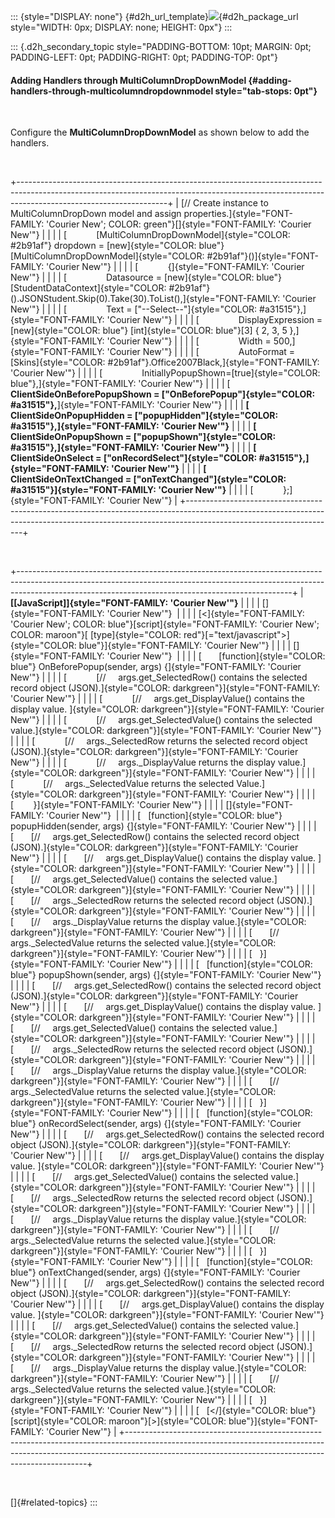 ::: {style="DISPLAY: none"}
[](ms-xhelp:///?Id=d2h_url_template){#d2h_url_template}![](!package_url!){#d2h_package_url style="WIDTH: 0px; DISPLAY: none; HEIGHT: 0px"}
:::

::: {.d2h_secondary_topic style="PADDING-BOTTOM: 10pt; MARGIN: 0pt; PADDING-LEFT: 0pt; PADDING-RIGHT: 0pt; PADDING-TOP: 0pt"}
#### Adding Handlers through MultiColumnDropDownModel {#adding-handlers-through-multicolumndropdownmodel style="tab-stops: 0pt"}

 

Configure the **MultiColumnDropDownModel** as shown below to add the handlers.

 

+-------------------------------------------------------------------------------------------------------------------------------------------------------------------------------------------------+
| [// Create instance to MultiColumnDropDown model and assign properties.]{style="FONT-FAMILY: 'Courier New'; COLOR: green"}[]{style="FONT-FAMILY: 'Courier New'"}                                |
|                                                                                                                                                                                                 |
| [            [MultiColumnDropDownModel]{style="COLOR: #2b91af"} dropdown = [new]{style="COLOR: blue"} [MultiColumnDropDownModel]{style="COLOR: #2b91af"}()]{style="FONT-FAMILY: 'Courier New'"} |
|                                                                                                                                                                                                 |
| [            {]{style="FONT-FAMILY: 'Courier New'"}                                                                                                                                             |
|                                                                                                                                                                                                 |
| [                Datasource = [new]{style="COLOR: blue"} [StudentDataContext]{style="COLOR: #2b91af"}().JSONStudent.Skip(0).Take(30).ToList(),]{style="FONT-FAMILY: 'Courier New'"}             |
|                                                                                                                                                                                                 |
| [                Text = [\"\--Select\--\"]{style="COLOR: #a31515"},]{style="FONT-FAMILY: 'Courier New'"}                                                                                        |
|                                                                                                                                                                                                 |
| [                DisplayExpression = [new]{style="COLOR: blue"} [int]{style="COLOR: blue"}\[3\] { 2, 3, 5 },]{style="FONT-FAMILY: 'Courier New'"}                                               |
|                                                                                                                                                                                                 |
| [                Width = 500,]{style="FONT-FAMILY: 'Courier New'"}                                                                                                                              |
|                                                                                                                                                                                                 |
| [                AutoFormat = [Skins]{style="COLOR: #2b91af"}.Office2007Black,]{style="FONT-FAMILY: 'Courier New'"}                                                                             |
|                                                                                                                                                                                                 |
| [                InitiallyPopupShown=[true]{style="COLOR: blue"},]{style="FONT-FAMILY: 'Courier New'"}                                                                                          |
|                                                                                                                                                                                                 |
| [                **ClientSideOnBeforePopupShown = [\"OnBeforePopup\"]{style="COLOR: #a31515"},**]{style="FONT-FAMILY: 'Courier New'"}                                                           |
|                                                                                                                                                                                                 |
| **[                ClientSideOnPopupHidden = [\"popupHidden\"]{style="COLOR: #a31515"},]{style="FONT-FAMILY: 'Courier New'"}**                                                                  |
|                                                                                                                                                                                                 |
| **[                ClientSideOnPopupShown = [\"popupShown\"]{style="COLOR: #a31515"},]{style="FONT-FAMILY: 'Courier New'"}**                                                                    |
|                                                                                                                                                                                                 |
| **[                ClientSideOnSelect = [\"onRecordSelect\"]{style="COLOR: #a31515"},]{style="FONT-FAMILY: 'Courier New'"}**                                                                    |
|                                                                                                                                                                                                 |
| **[                ClientSideOnTextChanged = [\"onTextChanged\"]{style="COLOR: #a31515"}]{style="FONT-FAMILY: 'Courier New'"}**                                                                 |
|                                                                                                                                                                                                 |
| [            };]{style="FONT-FAMILY: 'Courier New'"}                                                                                                                                            |
+-------------------------------------------------------------------------------------------------------------------------------------------------------------------------------------------------+

 

+--------------------------------------------------------------------------------------------------------------------------------------------------------------------------------------------------------------------------------+
| **[\[JavaScript\]]{style="FONT-FAMILY: 'Courier New'"}**                                                                                                                                                                       |
|                                                                                                                                                                                                                                |
| []{style="FONT-FAMILY: 'Courier New'"}                                                                                                                                                                                         |
|                                                                                                                                                                                                                                |
| [\<]{style="FONT-FAMILY: 'Courier New'; COLOR: blue"}[script]{style="FONT-FAMILY: 'Courier New'; COLOR: maroon"}[ [type]{style="COLOR: red"}[=\"text/javascript\"\>]{style="COLOR: blue"}]{style="FONT-FAMILY: 'Courier New'"} |
|                                                                                                                                                                                                                                |
| []{style="FONT-FAMILY: 'Courier New'"}                                                                                                                                                                                         |
|                                                                                                                                                                                                                                |
| [       [function]{style="COLOR: blue"} OnBeforePopup(sender, args) {]{style="FONT-FAMILY: 'Courier New'"}                                                                                                                     |
|                                                                                                                                                                                                                                |
| [            [//     args.get_SelectedRow() contains the selected record object (JSON).]{style="COLOR: darkgreen"}]{style="FONT-FAMILY: 'Courier New'"}                                                                        |
|                                                                                                                                                                                                                                |
| [            [//     args.get_DisplayValue() contains the display value. ]{style="COLOR: darkgreen"}]{style="FONT-FAMILY: 'Courier New'"}                                                                                      |
|                                                                                                                                                                                                                                |
| [            [//     args.get_SelectedValue() contains the selected value.]{style="COLOR: darkgreen"}]{style="FONT-FAMILY: 'Courier New'"}                                                                                     |
|                                                                                                                                                                                                                                |
| [            [//     args.\_SelectedRow returns the selected record object (JSON).]{style="COLOR: darkgreen"}]{style="FONT-FAMILY: 'Courier New'"}                                                                             |
|                                                                                                                                                                                                                                |
| [            [//     args.\_DisplayValue returns the display value.]{style="COLOR: darkgreen"}]{style="FONT-FAMILY: 'Courier New'"}                                                                                            |
|                                                                                                                                                                                                                                |
| [            [//     args.\_SelectedValue returns the selected Value.]{style="COLOR: darkgreen"}]{style="FONT-FAMILY: 'Courier New'"}                                                                                          |
|                                                                                                                                                                                                                                |
| [        }]{style="FONT-FAMILY: 'Courier New'"}                                                                                                                                                                                |
|                                                                                                                                                                                                                                |
| []{style="FONT-FAMILY: 'Courier New'"}                                                                                                                                                                                         |
|                                                                                                                                                                                                                                |
| [   [function]{style="COLOR: blue"} popupHidden(sender, args) {]{style="FONT-FAMILY: 'Courier New'"}                                                                                                                           |
|                                                                                                                                                                                                                                |
| [       [//     args.get_SelectedRow() contains the selected record object (JSON).]{style="COLOR: darkgreen"}]{style="FONT-FAMILY: 'Courier New'"}                                                                             |
|                                                                                                                                                                                                                                |
| [       [//     args.get_DisplayValue() contains the display value. ]{style="COLOR: darkgreen"}]{style="FONT-FAMILY: 'Courier New'"}                                                                                           |
|                                                                                                                                                                                                                                |
| [       [//     args.get_SelectedValue() contains the selected value.]{style="COLOR: darkgreen"}]{style="FONT-FAMILY: 'Courier New'"}                                                                                          |
|                                                                                                                                                                                                                                |
| [       [//     args.\_SelectedRow returns the selected record object (JSON).]{style="COLOR: darkgreen"}]{style="FONT-FAMILY: 'Courier New'"}                                                                                  |
|                                                                                                                                                                                                                                |
| [       [//     args.\_DisplayValue returns the display value.]{style="COLOR: darkgreen"}]{style="FONT-FAMILY: 'Courier New'"}                                                                                                 |
|                                                                                                                                                                                                                                |
| [       [//     args.\_SelectedValue returns the selected value.]{style="COLOR: darkgreen"}]{style="FONT-FAMILY: 'Courier New'"}                                                                                               |
|                                                                                                                                                                                                                                |
| [   }]{style="FONT-FAMILY: 'Courier New'"}                                                                                                                                                                                     |
|                                                                                                                                                                                                                                |
| [   [function]{style="COLOR: blue"} popupShown(sender, args) {]{style="FONT-FAMILY: 'Courier New'"}                                                                                                                            |
|                                                                                                                                                                                                                                |
| [       [//     args.get_SelectedRow() contains the selected record object (JSON).]{style="COLOR: darkgreen"}]{style="FONT-FAMILY: 'Courier New'"}                                                                             |
|                                                                                                                                                                                                                                |
| [       [//     args.get_DisplayValue() contains the display value. ]{style="COLOR: darkgreen"}]{style="FONT-FAMILY: 'Courier New'"}                                                                                           |
|                                                                                                                                                                                                                                |
| [       [//     args.get_SelectedValue() contains the selected value.]{style="COLOR: darkgreen"}]{style="FONT-FAMILY: 'Courier New'"}                                                                                          |
|                                                                                                                                                                                                                                |
| [       [//     args.\_SelectedRow returns the selected record object (JSON).]{style="COLOR: darkgreen"}]{style="FONT-FAMILY: 'Courier New'"}                                                                                  |
|                                                                                                                                                                                                                                |
| [       [//     args.\_DisplayValue returns the display value.]{style="COLOR: darkgreen"}]{style="FONT-FAMILY: 'Courier New'"}                                                                                                 |
|                                                                                                                                                                                                                                |
| [       [//     args.\_SelectedValue returns the selected value.]{style="COLOR: darkgreen"}]{style="FONT-FAMILY: 'Courier New'"}                                                                                               |
|                                                                                                                                                                                                                                |
| [   }]{style="FONT-FAMILY: 'Courier New'"}                                                                                                                                                                                     |
|                                                                                                                                                                                                                                |
| [   [function]{style="COLOR: blue"} onRecordSelect(sender, args) {]{style="FONT-FAMILY: 'Courier New'"}                                                                                                                        |
|                                                                                                                                                                                                                                |
| [       [//     args.get_SelectedRow() contains the selected record object (JSON).]{style="COLOR: darkgreen"}]{style="FONT-FAMILY: 'Courier New'"}                                                                             |
|                                                                                                                                                                                                                                |
| [       [//     args.get_DisplayValue() contains the display value. ]{style="COLOR: darkgreen"}]{style="FONT-FAMILY: 'Courier New'"}                                                                                           |
|                                                                                                                                                                                                                                |
| [       [//     args.get_SelectedValue() contains the selected value.]{style="COLOR: darkgreen"}]{style="FONT-FAMILY: 'Courier New'"}                                                                                          |
|                                                                                                                                                                                                                                |
| [       [//     args.\_SelectedRow returns the selected record object (JSON).]{style="COLOR: darkgreen"}]{style="FONT-FAMILY: 'Courier New'"}                                                                                  |
|                                                                                                                                                                                                                                |
| [       [//     args.\_DisplayValue returns the display value.]{style="COLOR: darkgreen"}]{style="FONT-FAMILY: 'Courier New'"}                                                                                                 |
|                                                                                                                                                                                                                                |
| [       [//     args.\_SelectedValue returns the selected value.]{style="COLOR: darkgreen"}]{style="FONT-FAMILY: 'Courier New'"}                                                                                               |
|                                                                                                                                                                                                                                |
| [   }]{style="FONT-FAMILY: 'Courier New'"}                                                                                                                                                                                     |
|                                                                                                                                                                                                                                |
| [   [function]{style="COLOR: blue"} onTextChanged(sender, args) {]{style="FONT-FAMILY: 'Courier New'"}                                                                                                                         |
|                                                                                                                                                                                                                                |
| [       [//     args.get_SelectedRow() contains the selected record object (JSON).]{style="COLOR: darkgreen"}]{style="FONT-FAMILY: 'Courier New'"}                                                                             |
|                                                                                                                                                                                                                                |
| [       [//     args.get_DisplayValue() contains the display value. ]{style="COLOR: darkgreen"}]{style="FONT-FAMILY: 'Courier New'"}                                                                                           |
|                                                                                                                                                                                                                                |
| [       [//     args.get_SelectedValue() contains the selected value.]{style="COLOR: darkgreen"}]{style="FONT-FAMILY: 'Courier New'"}                                                                                          |
|                                                                                                                                                                                                                                |
| [       [//     args.\_SelectedRow returns the selected record object (JSON).]{style="COLOR: darkgreen"}]{style="FONT-FAMILY: 'Courier New'"}                                                                                  |
|                                                                                                                                                                                                                                |
| [       [//     args.\_DisplayValue returns the display value.]{style="COLOR: darkgreen"}]{style="FONT-FAMILY: 'Courier New'"}                                                                                                 |
|                                                                                                                                                                                                                                |
| [       [//     args.\_SelectedValue returns the selected value.]{style="COLOR: darkgreen"}]{style="FONT-FAMILY: 'Courier New'"}                                                                                               |
|                                                                                                                                                                                                                                |
| [   }]{style="FONT-FAMILY: 'Courier New'"}                                                                                                                                                                                     |
|                                                                                                                                                                                                                                |
| [   [\</]{style="COLOR: blue"}[script]{style="COLOR: maroon"}[\>]{style="COLOR: blue"}]{style="FONT-FAMILY: 'Courier New'"}                                                                                                    |
+--------------------------------------------------------------------------------------------------------------------------------------------------------------------------------------------------------------------------------+

 

[]{#related-topics}
:::
